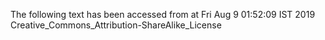 The following text has been accessed from at Fri Aug 9 01:52:09 IST 2019
Creative_Commons_Attribution-ShareAlike_License
